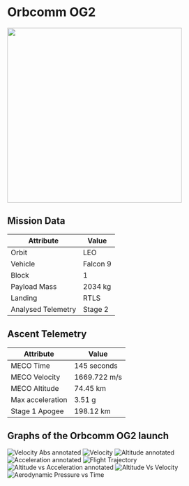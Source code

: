 # Orbcomm OG2

<img src="http://i.imgur.com/OlblmGo.png" width=400px>

## Mission Data

| Attribute | Value |
| ------------- | ------------- |
| Orbit | LEO  |
| Vehicle | Falcon 9  |
| Block | 1  |
| Payload Mass | 2034 kg |
| Landing | RTLS |
| Analysed Telemetry| Stage 2 |




## Ascent Telemetry

| Attribute | Value |
| ------------- | ------------- |
| MECO Time | 145 seconds |
| MECO Velocity | 1669.722 m/s |
| MECO Altitude | 74.45 km |
| Max acceleration | 3.51 g|
| Stage 1 Apogee | 198.12 km |





## Graphs of the Orbcomm OG2 launch

![Velocity Abs annotated](https://github.com/shahar603/Telemetry-Data/blob/master/Orbcomm%20OG2/Graphs/Velocity%20Abs%20annotated.png)
![Velocity](https://github.com/shahar603/Telemetry-Data/blob/master/Orbcomm%20OG2/Graphs/Velocity.png)
![Altitude annotated](https://github.com/shahar603/Telemetry-Data/blob/master/Orbcomm%20OG2/Graphs/Altitude%20annotated.png)
![Acceleration annotated](https://github.com/shahar603/Telemetry-Data/blob/master/Orbcomm%20OG2/Graphs/Acceleration%20annotated.png)
![Flight Trajectory](https://github.com/shahar603/Telemetry-Data/blob/master/Orbcomm%20OG2/Graphs/Flight%20Trajectory.png)
![Altitude vs Acceleration annotated](https://github.com/shahar603/Telemetry-Data/blob/master/Orbcomm%20OG2/Graphs/Altitude%20vs%20Acceleration%20annotated.png)
![Altitude Vs Velocity](https://github.com/shahar603/Telemetry-Data/blob/master/Orbcomm%20OG2/Graphs/Altitude%20Vs%20Velocity.png)
![Aerodynamic Pressure vs Time](https://github.com/shahar603/Telemetry-Data/blob/master/Orbcomm%20OG2/Graphs/Aerodynamic%20Pressure.png)
